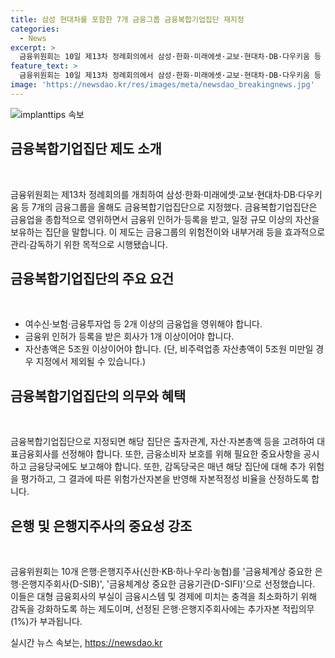 ```yaml
---
title: 삼성 현대차를 포함한 7개 금융그룹 금융복합기업집단 재지정
categories:
  - News
excerpt: >
  금융위원회는 10일 제13차 정례회의에서 삼성·한화·미래에셋·교보·현대차·DB·다우키움 등 7개 금융그룹을 올해도 금융복합기업집단으로 지정했다. 금융복합기업집단은 여수신·보험·금투업 중 2개 이상을 영위하며 특정 조건을 충족한 집단을 말한다. 이에 따라 필요한 중요사항을 공시하고 감독당국에 보고해야 하며, 추가 위험을 평가받아 자본적정성 비율을 산정해야 한다. 또한, 10개 은행·은행지주사가 금융체계상 중요한 은행·은행지주회사로 선정되어 추가자본 적립의무를 부과받았다.
feature_text: >
  금융위원회는 10일 제13차 정례회의에서 삼성·한화·미래에셋·교보·현대차·DB·다우키움 등 7개 금융그룹을 올해도 금융복합기업집단으로 지정했다. 금융복합기업집단은 여수신·보험·금투업 중 2개 이상을 영위하며 특정 조건을 충족한 집단을 말한다. 이에 따라 필요한 중요사항을 공시하고 감독당국에 보고해야 하며, 추가 위험을 평가받아 자본적정성 비율을 산정해야 한다. 또한, 10개 은행·은행지주사가 금융체계상 중요한 은행·은행지주회사로 선정되어 추가자본 적립의무를 부과받았다.
image: 'https://newsdao.kr/res/images/meta/newsdao_breakingnews.jpg'
---
```


<p><img src="https://newsdao.kr/res/images/meta/newsdao_breakingnews.jpg" alt="implanttips 속보" /></p>

<h2 data-ke-size="size26">금융복합기업집단 제도 소개</h2>

<p data-ke-size="size16">&nbsp;</p>

<p>금융위원회는 제13차 정례회의를 개최하여 삼성·한화·미래에셋·교보·현대차·DB·다우키움 등 7개의 금융그룹을 올해도 금융복합기업집단으로 지정했다. 금융복합기업집단은 금융업을 종합적으로 영위하면서 금융위 인허가·등록을 받고, 일정 규모 이상의 자산을 보유하는 집단을 말합니다. 이 제도는 금융그룹의 위험전이와 내부거래 등을 효과적으로 관리·감독하기 위한 목적으로 시행됐습니다.</p>

<h2 data-ke-size="size26">금융복합기업집단의 주요 요건</h2>

<p data-ke-size="size16">&nbsp;</p>

<ul>
  <li>여수신·보험·금융투자업 등 2개 이상의 금융업을 영위해야 합니다.</li>
  <li>금융위 인허가 등록을 받은 회사가 1개 이상이어야 합니다.</li>
  <li>자산총액은 5조원 이상이어야 합니다. (단, 비주력업종 자산총액이 5조원 미만일 경우 지정에서 제외될 수 있습니다.)</li>
</ul>

<h2 data-ke-size="size26">금융복합기업집단의 의무와 혜택</h2>

<p data-ke-size="size16">&nbsp;</p>

<p>금융복합기업집단으로 지정되면 해당 집단은 출자관계, 자산·자본총액 등을 고려하여 대표금융회사를 선정해야 합니다. 또한, 금융소비자 보호를 위해 필요한 중요사항을 공시하고 금융당국에도 보고해야 합니다. 또한, 감독당국은 매년 해당 집단에 대해 추가 위험을 평가하고, 그 결과에 따른 위험가산자본을 반영해 자본적정성 비율을 산정하도록 합니다.</p>

<h2 data-ke-size="size26">은행 및 은행지주사의 중요성 강조</h2>

<p data-ke-size="size16">&nbsp;</p>

<p>금융위원회는 10개 은행·은행지주사(신한·KB·하나·우리·농협)를 '금융체계상 중요한 은행·은행지주회사(D-SIB)', '금융체계상 중요한 금융기관(D-SIFI)'으로 선정했습니다. 이들은 대형 금융회사의 부실이 금융시스템 및 경제에 미치는 충격을 최소화하기 위해 감독을 강화하도록 하는 제도이며, 선정된 은행·은행지주회사에는 추가자본 적립의무(1%)가 부과됩니다.</p>
실시간 뉴스 속보는, <a href="https://newsdao.kr" rel="dofollow">https://newsdao.kr</a>



